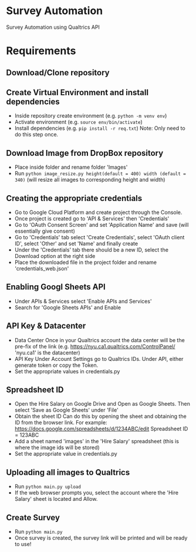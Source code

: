 # Survey Automation
Survey Automation using Qualtrics API

# Requirements

## Download/Clone repository
## Create Virtual Environment and install dependencies
* Inside repository create environment (e.g. `python -m venv env`)
* Activate environment (e.g. `source env/bin/activate`)
* Install dependencies (e.g. `pip install -r req.txt`) Note: Only need to do this step once. 

## Download Image from DropBox repository
* Place inside folder and rename folder 'Images'
* Run `python image_resize.py height(default = 400) width (default = 340)` (will resize all images to corresponding height and width)


## Creating the appropriate credentials 
* Go to Google Cloud Platform and create project through the Console.
* Once project is created go to 'API & Services' then 'Credentials'
* Go to 'OAuth Consent Screen' and set 'Application Name' and save (will essentially give consent)
* Go to 'Credentials' tab select 'Create Credentials', select 'OAuth client ID', select 'Other' and set 'Name' and finally create 
* Under the 'Credentials' tab there should be a new ID, select the Download option at the right side 
* Place the downloaded file in the project folder and rename 'credentials_web.json'

## Enabling Googl Sheets API
* Under APIs & Services select 'Enable APIs and Services'
* Search for 'Google Sheets APIs' and Enable

## API Key & Datacenter
* Data Center
Once in your Qualtrics account the data center will be the pre-fix of the link (e.g. https://nyu.ca1.qualtrics.com/ControlPanel/ 'nyu.ca1' is the datacenter)
* API Key
Under Account Settings go to Qualtrics IDs. Under API, either generate token or copy the Token. 
* Set the appropriate values in credentials.py

## Spreadsheet ID
* Open the Hire Salary on Google Drive and Open as Google Sheets. Then select 'Save as Google Sheets' under 'File'
* Obtain the sheet ID
Can do this by opening the sheet and obtaining the ID from the browser link. For example:
https://docs.google.com/spreadsheets/d/1234ABC/edit
Spreadsheet ID = 123ABC 
* Add a sheet named 'images' in the 'Hire Salary' spreadsheet (this is where the image ids will be stored)
* Set the appropriate value in credentials.py 

## Uploading all images to Qualtrics
* Run `python main.py upload` 
* If the web browser prompts you, select the account where the 'Hire Salary' sheet is located and Allow. 


## Create Survey
* Run `python main.py`
* Once survey is created, the survey link will be printed and will be ready to use!


